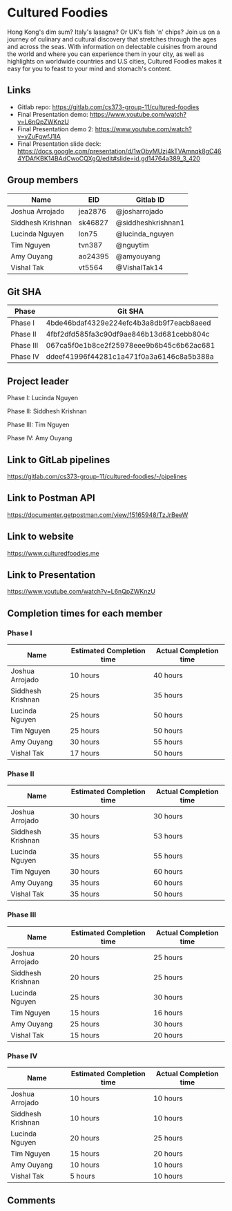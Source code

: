 # Cultured Foodies

Hong Kong's dim sum? Italy's lasagna? Or UK's fish 'n' chips? Join us on a journey of culinary and cultural discovery that stretches through the ages and across the seas. With information on delectable cuisines from around the world and where you can experience them in your city, as well as highlights on worldwide countries and U.S cities, Cultured Foodies makes it easy for you to feast to your mind and stomach's content.

## Links
- Gitlab repo: https://gitlab.com/cs373-group-11/cultured-foodies
- Final Presentation demo: https://www.youtube.com/watch?v=L6nQpZWKnzU
- Final Presentation demo 2: https://www.youtube.com/watch?v=yZuFgwfJ1lA
- Final Presentation slide deck: https://docs.google.com/presentation/d/1wObyMUzj4kTVAmnqk8gC464YDAfKBK14BAdCwoCQXgQ/edit#slide=id.gd14764a389_3_420

## Group members

| Name              | EID     | Gitlab ID          |
| ----------------- | ------- | ------------------ |
| Joshua Arrojado   | jea2876 | @josharrojado      |
| Siddhesh Krishnan | sk46827 | @siddheshkrishnan1 |
| Lucinda Nguyen    | lon75   | @lucinda_nguyen    |
| Tim Nguyen        | tvn387  | @nguytim           |
| Amy Ouyang        | ao24395 | @amyouyang         |
| Vishal Tak        | vt5564  | @VishalTak14       |

## Git SHA

| Phase     | Git SHA                                  |
| --------- | ---------------------------------------- |
| Phase I   | 4bde46bdaf4329e224efc4b3a8db9f7eacb8aeed |
| Phase II  | 4fbf2dfd585fa3c90df9ae846b13d681cebb804c |
| Phase III | 067ca5f0e1b8ce2f25978eee9b6b45c6b62ac681 |
| Phase IV  | ddeef41996f44281c1a471f0a3a6146c8a5b388a |

## Project leader

Phase I: Lucinda Nguyen

Phase II: Siddhesh Krishnan

Phase III: Tim Nguyen

Phase IV: Amy Ouyang

## Link to GitLab pipelines

https://gitlab.com/cs373-group-11/cultured-foodies/-/pipelines

## Link to Postman API

https://documenter.getpostman.com/view/15165948/TzJrBeeW

## Link to website

https://www.culturedfoodies.me

## Link to Presentation

https://www.youtube.com/watch?v=L6nQpZWKnzU

## Completion times for each member

### Phase I

| Name              | Estimated Completion time | Actual Completion time |
| ----------------- | ------------------------- | ---------------------- |
| Joshua Arrojado   | 10 hours                  | 40 hours               |
| Siddhesh Krishnan | 25 hours                  | 35 hours               |
| Lucinda Nguyen    | 25 hours                  | 50 hours               |
| Tim Nguyen        | 25 hours                  | 50 hours               |
| Amy Ouyang        | 30 hours                  | 55 hours               |
| Vishal Tak        | 17 hours                  | 50 hours               |

### Phase II

| Name              | Estimated Completion time | Actual Completion time |
| ----------------- | ------------------------- | ---------------------- |
| Joshua Arrojado   | 30 hours                  | 30 hours               |
| Siddhesh Krishnan | 35 hours                  | 53 hours               |
| Lucinda Nguyen    | 35 hours                  | 55 hours               |
| Tim Nguyen        | 30 hours                  | 60 hours               |
| Amy Ouyang        | 35 hours                  | 60 hours               |
| Vishal Tak        | 35 hours                  | 50 hours               |

### Phase III

| Name              | Estimated Completion time | Actual Completion time |
| ----------------- | ------------------------- | ---------------------- |
| Joshua Arrojado   | 20 hours                  | 25 hours               |
| Siddhesh Krishnan | 20 hours                  | 25 hours               |
| Lucinda Nguyen    | 25 hours                  | 30 hours               |
| Tim Nguyen        | 15 hours                  | 16 hours               |
| Amy Ouyang        | 25 hours                  | 30 hours               |
| Vishal Tak        | 15 hours                  | 20 hours               |

### Phase IV

| Name              | Estimated Completion time | Actual Completion time |
| ----------------- | ------------------------- | ---------------------- |
| Joshua Arrojado   | 10 hours                  | 10 hours               |
| Siddhesh Krishnan | 10 hours                  | 10 hours               |
| Lucinda Nguyen    | 20 hours                  | 25 hours               |
| Tim Nguyen        | 15 hours                  | 20 hours               |
| Amy Ouyang        | 10 hours                  | 10 hours               |
| Vishal Tak        | 5 hours                   | 10 hours               |

## Comments

